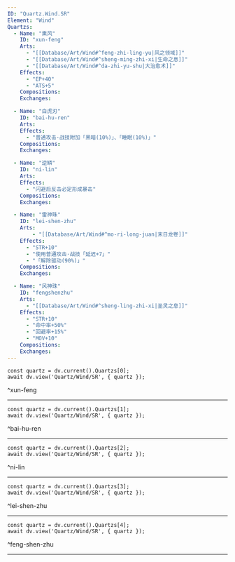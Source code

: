 ```yaml
---
ID: "Quartz.Wind.SR"
Element: "Wind"
Quartzs:
  - Name: "熏风"
    ID: "xun-feng"
    Arts:
      - "[[Database/Art/Wind#^feng-zhi-ling-yu|风之领域]]"
      - "[[Database/Art/Wind#^sheng-ming-zhi-xi|生命之息]]"
      - "[[Database/Art/Wind#^da-zhi-yu-shu|大治愈术]]"
    Effects:
      - "EP+40"
      - "ATS+5"
    Compositions:
    Exchanges:

  - Name: "白虎刃"
    ID: "bai-hu-ren"
    Arts:
    Effects:
      - "普通攻击·战技附加「黑暗(10%)」、「睡眠(10%)」"
    Compositions:
    Exchanges:

  - Name: "逆鳞"
    ID: "ni-lin"
    Arts:
    Effects:
      - "闪避后反击必定形成暴击"
    Compositions:
    Exchanges:

  - Name: "雷神珠"
    ID: "lei-shen-zhu"
    Arts:
        - "[[Database/Art/Wind#^mo-ri-long-juan|末日龙卷]]"
    Effects:
      - "STR+10"
      - "使用普通攻击·战技「延迟+7」"
      - "「解除驱动(90%)」"
    Compositions:
    Exchanges:

  - Name: "风神珠"
    ID: "fengshenzhu"
    Arts:
      - "[[Database/Art/Wind#^sheng-ling-zhi-xi|圣灵之息]]"
    Effects:
      - "STR+10"
      - "命中率+50%"
      - "回避率+15%"
      - "MOV+10"
    Compositions:
    Exchanges:
---
```

```dataviewjs
const quartz = dv.current().Quartzs[0];
await dv.view('Quartz/Wind/SR', { quartz });
```
^xun-feng

---

```dataviewjs
const quartz = dv.current().Quartzs[1];
await dv.view('Quartz/Wind/SR', { quartz });
```
^bai-hu-ren

---

```dataviewjs
const quartz = dv.current().Quartzs[2];
await dv.view('Quartz/Wind/SR', { quartz });
```
^ni-lin

---

```dataviewjs
const quartz = dv.current().Quartzs[3];
await dv.view('Quartz/Wind/SR', { quartz });
```
^lei-shen-zhu

---

```dataviewjs
const quartz = dv.current().Quartzs[4];
await dv.view('Quartz/Wind/SR', { quartz });
```
^feng-shen-zhu

---
